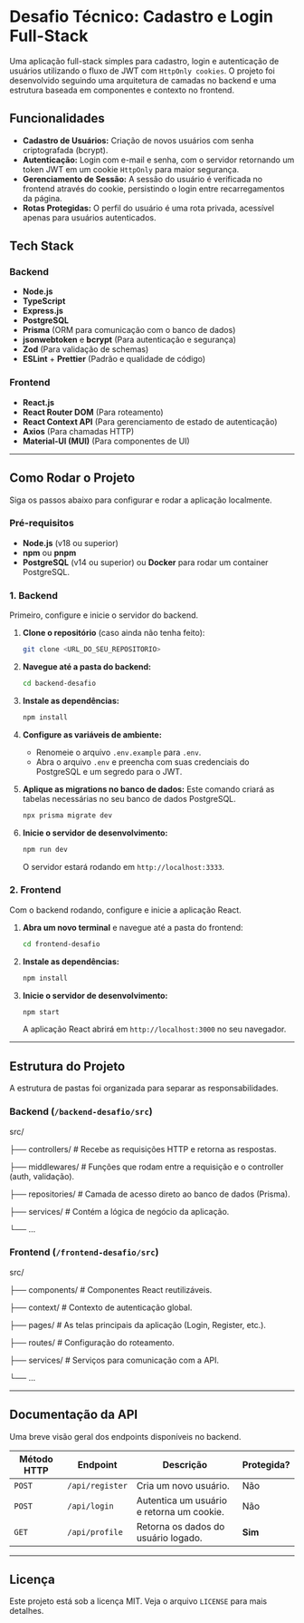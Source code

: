 # Desafio Técnico: Cadastro e Login Full-Stack

Uma aplicação full-stack simples para cadastro, login e autenticação de usuários utilizando o fluxo de JWT com `HttpOnly cookies`. O projeto foi desenvolvido seguindo uma arquitetura de camadas no backend e uma estrutura baseada em componentes e contexto no frontend.

## Funcionalidades

- **Cadastro de Usuários:** Criação de novos usuários com senha criptografada (bcrypt).
- **Autenticação:** Login com e-mail e senha, com o servidor retornando um token JWT em um cookie `HttpOnly` para maior segurança.
- **Gerenciamento de Sessão:** A sessão do usuário é verificada no frontend através do cookie, persistindo o login entre recarregamentos da página.
- **Rotas Protegidas:** O perfil do usuário é uma rota privada, acessível apenas para usuários autenticados.

## Tech Stack

### Backend
- **Node.js**
- **TypeScript**
- **Express.js**
- **PostgreSQL**
- **Prisma** (ORM para comunicação com o banco de dados)
- **jsonwebtoken** e **bcrypt** (Para autenticação e segurança)
- **Zod** (Para validação de schemas)
- **ESLint** + **Prettier** (Padrão e qualidade de código)

### Frontend
- **React.js**
- **React Router DOM** (Para roteamento)
- **React Context API** (Para gerenciamento de estado de autenticação)
- **Axios** (Para chamadas HTTP)
- **Material-UI (MUI)** (Para componentes de UI)

---

## Como Rodar o Projeto

Siga os passos abaixo para configurar e rodar a aplicação localmente.

### Pré-requisitos

- **Node.js** (v18 ou superior)
- **npm** ou **pnpm**
- **PostgreSQL** (v14 ou superior) ou **Docker** para rodar um container PostgreSQL.

### 1. Backend

Primeiro, configure e inicie o servidor do backend.

1.  **Clone o repositório** (caso ainda não tenha feito):
    ```bash
    git clone <URL_DO_SEU_REPOSITORIO>
    ```

2.  **Navegue até a pasta do backend:**
    ```bash
    cd backend-desafio
    ```

3.  **Instale as dependências:**
    ```bash
    npm install
    ```

4.  **Configure as variáveis de ambiente:**
    - Renomeie o arquivo `.env.example` para `.env`.
    - Abra o arquivo `.env` e preencha com suas credenciais do PostgreSQL e um segredo para o JWT.

5.  **Aplique as migrations no banco de dados:**
    Este comando criará as tabelas necessárias no seu banco de dados PostgreSQL.
    ```bash
    npx prisma migrate dev
    ```

6.  **Inicie o servidor de desenvolvimento:**
    ```bash
    npm run dev
    ```
    O servidor estará rodando em `http://localhost:3333`.

### 2. Frontend

Com o backend rodando, configure e inicie a aplicação React.

1.  **Abra um novo terminal** e navegue até a pasta do frontend:
    ```bash
    cd frontend-desafio
    ```

2.  **Instale as dependências:**
    ```bash
    npm install
    ```

3.  **Inicie o servidor de desenvolvimento:**
    ```bash
    npm start
    ```
    A aplicação React abrirá em `http://localhost:3000` no seu navegador.

---

## Estrutura do Projeto

A estrutura de pastas foi organizada para separar as responsabilidades.

### Backend (`/backend-desafio/src`)
src/

├── controllers/    # Recebe as requisições HTTP e retorna as respostas.

├── middlewares/    # Funções que rodam entre a requisição e o controller (auth, validação).

├── repositories/   # Camada de acesso direto ao banco de dados (Prisma).

├── services/       # Contém a lógica de negócio da aplicação.

└── ...


### Frontend (`/frontend-desafio/src`)
src/

├── components/     # Componentes React reutilizáveis.

├── context/        # Contexto de autenticação global.

├── pages/          # As telas principais da aplicação (Login, Register, etc.).

├── routes/         # Configuração do roteamento.

├── services/       # Serviços para comunicação com a API.

└── ...


---

## Documentação da API

Uma breve visão geral dos endpoints disponíveis no backend.

| Método HTTP | Endpoint        | Descrição                                 | Protegida? |
|-------------|-----------------|-------------------------------------------|------------|
| `POST`      | `/api/register` | Cria um novo usuário.                     | Não        |
| `POST`      | `/api/login`    | Autentica um usuário e retorna um cookie. | Não        |
| `GET`       | `/api/profile`  | Retorna os dados do usuário logado.       | **Sim**    |

---

## Licença

Este projeto está sob a licença MIT. Veja o arquivo `LICENSE` para mais detalhes.
